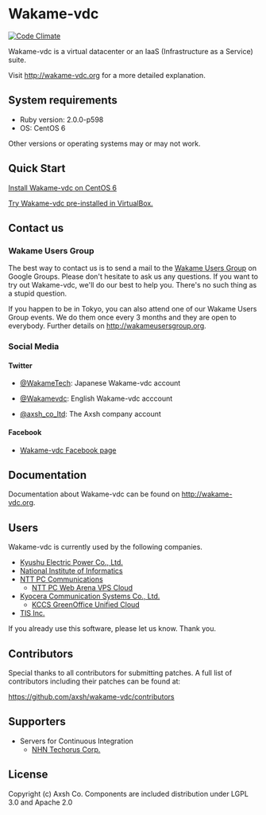 Wakame-vdc
==========

[![Code Climate](https://codeclimate.com/github/axsh/wakame-vdc.png)](https://codeclimate.com/github/axsh/wakame-vdc)

Wakame-vdc is a virtual datacenter or an IaaS (Infrastructure as a Service) suite.

Visit http://wakame-vdc.org for a more detailed explanation.

System requirements
-------------------

* Ruby version: 2.0.0-p598
* OS: CentOS 6

Other versions or operating systems may or may not work.

Quick Start
-----------

[Install Wakame-vdc on CentOS 6](http://wakame-vdc.org/installation/)

[Try Wakame-vdc pre-installed in VirtualBox.](http://wakame-vdc.org/demo-image/)

Contact us
----------

### Wakame Users Group

The best way to contact us is to send a mail to the [Wakame Users Group](https://groups.google.com/forum/?hl=en-GB#!forum/wakame-ug) on Google Groups. Please don't hesitate to ask us any questions. If you want to try out Wakame-vdc, we'll do our best to help you. There's no such thing as a stupid question.

If you happen to be in Tokyo, you can also attend one of our Wakame Users Group events. We do them once every 3 months and they are open to everybody. Further details on http://wakameusersgroup.org.

### Social Media

#### Twitter

* [@WakameTech](https://twitter.com/WakameTech): Japanese Wakame-vdc account

* [@Wakamevdc](https://twitter.com/wakamevdc): English Wakame-vdc acccount

* [@axsh_co_ltd](https://twitter.com/axsh_co_ltd): The Axsh company account

#### Facebook

* [Wakame-vdc Facebook page](https://www.facebook.com/datacenterhypervisor)

Documentation
-------------

Documentation about Wakame-vdc can be found on http://wakame-vdc.org.

Users
-----

Wakame-vdc is currently used by the following companies.

* [Kyushu Electric Power Co., Ltd.](http://www.kyuden.co.jp/en_index.html)
* [National Institute of Informatics](http://www.nii.ac.jp/en/)
* [NTT PC Communications](http://www.nttpc.co.jp/english/)
  - [NTT PC Web Arena VPS Cloud](http://web.arena.ne.jp/vps-cloud/)
* [Kyocera Communication Systems Co., Ltd.](http://www.kccs.co.jp/english/)
  - [KCCS GreenOffice Unified Cloud](https://gouc.datacenter.ne.jp)
* [TIS Inc.](http://www.tis.com/)

If you already use this software, please let us know. Thank you.

Contributors
------------

Special thanks to all contributors for submitting patches. A full list
of contributors including their patches can be found at:

https://github.com/axsh/wakame-vdc/contributors

Supporters
----------

* Servers for Continuous Integration
  - [NHN Techorus Corp.](https://nhn-techorus.com/en/)

License
---------

Copyright (c) Axsh Co.
Components are included distribution under LGPL 3.0 and Apache 2.0
